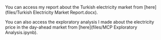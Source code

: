 You can access my report about the Turkish electricity market from [here](files/Turkish Electricity Market Report.docx).

You can also access the exploratory analysis I made about the electricity price in the day-ahead market from [here](files/MCP Exploratory Analysis.ipynb). 
